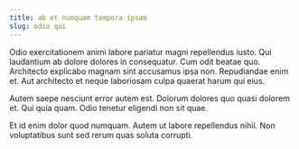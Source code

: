 ```yaml
---
title: ab et numquam tempora ipsam
slug: odio qui
---
```


Odio exercitationem animi labore pariatur magni repellendus iusto. Qui laudantium ab dolore dolores in consequatur. Cum odit beatae quo. Architecto explicabo magnam sint accusamus ipsa non. Repudiandae enim et. Aut architecto et neque laboriosam culpa quaerat harum qui eius.

Autem saepe nesciunt error autem est. Dolorum dolores quo quasi dolorem et. Qui quia quam. Odio tenetur eligendi non sit quae.

Et id enim dolor quod numquam. Autem ut labore repellendus nihil. Non voluptatibus sunt sed rerum quas soluta corrupti.
